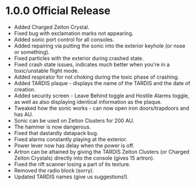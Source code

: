 # 1.0.0 Official Release
- Added Charged Zeiton Crystal.
- Fixed bug with exclamation marks not appearing.
- Added sonic port control for all consoles.
- Added repairing via putting the sonic into the exterior keyhole (or nose or something).
- Fixed particles with the exterior during crashed state.
- Fixed crash state issues, indicates much better when you're in a toxic/unstable flight mode.
- Added respirator for not choking during the toxic phase of crashing.
- Added TARDIS plaque - displays the name of the TARDIS and the date of creation.
- Added security screen - Leave Behind toggle and Hostile Alarms toggle, as well as also displaying identical information as the plaque.
- Tweaked how the sonic works - can now open iron doors/trapdoors and has AU.
- Sonic can be used on Zeiton Clusters for 200 AU.
- The hammer is now dangerous.
- Fixed that dastardly datapack bug.
- Fixed alarms constantly playing at the exterior.
- Power lever now has delay when the power is off.
- Artron can be attained by giving the TARDIS Zeiton Clusters (or Charged Zeiton Crystals) directly into the console (gives 15 artron).
- Fixed the rift scanner losing a part of its texture.
- Removed the radio block (sorry).
- Updated TARDIS names (give us suggestions!).